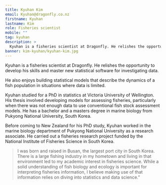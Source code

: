```yaml
---
title: Kyuhan Kim
email: Kyuhan@dragonfly.co.nz
firstname: Kyuhan
lastname: Kim
role: Fisheries scientist
mobile: ""
tag: kyuhan
description: >
  Kyuhan is a fisheries scientist at Dragonfly. He relishes the opportunity to develop his skills and master new statistical software for investigating data.
banner: kim-kyuhan/kyuhan-kim.jpg
---
```


Kyuhan is a fisheries scientist at Dragonfly. He relishes the opportunity to develop his skills and master new statistical software for investigating data.

<!--more-->

He also enjoys building statistical models that describe the dynamics of a fish
population in situations where data is limited.

Kyuhan studied for a PhD in statistics at Victoria University of Wellington. His
thesis involved developing models for assessing fisheries, particularly when there
was not enough data to use conventional fish stock assessment models. He has a
bachelor and a masters degree in marine biology from Pukyong National University,
South Korea.

Before coming to New Zealand for his PhD study, Kyuhan worked in the marine
biology department of Pukyong National University as a research associate.
He carried out a fisheries research project funded by the National Institute of
Fisheries Science in South Korea.

> I was born and raised in Busan, the largest port city in South Korea. There is
a large fishing industry in my hometown and living in that environment led to my
 academic interest in fisheries science. While a solid understanding of fish
 biology and ecology is important for interpreting fisheries information, I
 believe making use of that information relies on diving into statistics and
 data science.”
